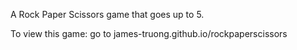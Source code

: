 A Rock Paper Scissors game that goes up to 5.

To view this game: go to james-truong.github.io/rockpaperscissors